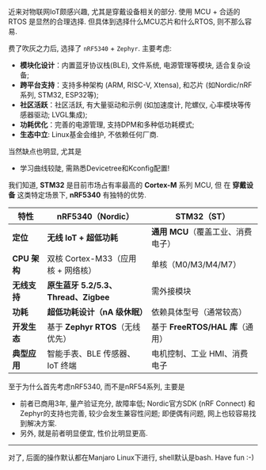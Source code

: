 近来对物联网IoT颇感兴趣, 尤其是穿戴设备相关的部分.
使用 MCU + 合适的RTOS 是显然的合理选择.
但具体到选择什么MCU芯片和什么RTOS, 则不那么容易.

费了吹灰之力后, 选择了 `nRF5340` + `Zephyr`.
主要考虑:
- **模块化设计**：内置蓝牙协议栈(BLE), 文件系统, 电源管理等模块, 适合复杂设备;
- **跨平台支持**：支持多种架构 (ARM, RISC-V, Xtensa), 和芯片 (如Nordic/nRF系列, STM32, ESP32等);
- **社区活跃**：社区活跃, 有大量驱动和示例 (如加速度计, 陀螺仪, 心率模块等传感器驱动; LVGL集成);
- **功耗优化**：完善的电源管理, 支持DPM和多种低功耗模式;
- **生态中立**: Linux基金会维护, 不依赖任何厂商.

当然缺点也明显, 尤其是
- 学习曲线较陡, 需熟悉Devicetree和Kconfig配置!


我们知道, **STM32** 是目前市场占有率最高的 **Cortex-M** 系列 MCU, 但
在 **穿戴设备** 这类特定场景下, **nRF5340** 有独特的优势.

| 特性                | **nRF5340**（Nordic）              | **STM32**（ST）                   |
|---------------------|-----------------------------------|-----------------------------------|
| **定位**            | **无线 IoT + 超低功耗**            | **通用 MCU**（覆盖工业、消费电子） |
| **CPU 架构**        | 双核 Cortex-M33（应用核 + 网络核） | 单核（M0/M3/M4/M7）               |
| **无线支持**        | **原生蓝牙 5.2/5.3、Thread、Zigbee** | 需外接模块                   |
| **功耗**            | **超低功耗设计（nA 级休眠）**      | 依赖具体型号（通常较高）           |
| **开发生态**        | 基于 **Zephyr RTOS**（无线优先）   | 基于 **FreeRTOS/HAL 库**（通用）   |
| **典型应用**        | 智能手表、BLE 传感器、IoT 终端     | 电机控制、工业 HMI、消费电子       |

至于为什么首先考虑nRF5340, 而不是nRF54系列, 主要是
- 前者已商用3年, 量产验证充分, 故障率低; Nordic官方SDK (nRF Connect) 和Zephyr的支持也完善, 较少会发生兼容性问题; 即便偶有问题, 网上也较容易找到解决方案.
- 另外, 就是前者明显便宜, 性价比明显更高.

------

对了, 后面的操作默认都在Manjaro Linux下进行, shell默认是bash.
Have fun :-)
